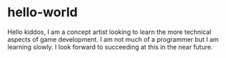 # hello-world
Hello kiddos,
I am a concept artist looking to learn the more technical aspects of game development. 
I am not much of a programmer but I am learning slowly. I look forward to succeeding at this in the near future.
